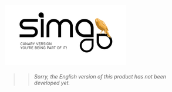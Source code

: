 ![](Images/es-ES_simacanaryversionbn.png)  
---  
  

 
>>_Sorry, the English version of this product has not been developed yet._
